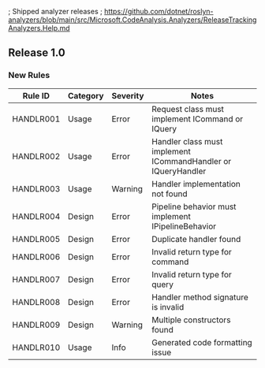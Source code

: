 ; Shipped analyzer releases
; https://github.com/dotnet/roslyn-analyzers/blob/main/src/Microsoft.CodeAnalysis.Analyzers/ReleaseTrackingAnalyzers.Help.md

## Release 1.0

### New Rules

Rule ID | Category | Severity | Notes
--------|----------|----------|-------
HANDLR001 | Usage | Error | Request class must implement ICommand or IQuery
HANDLR002 | Usage | Error | Handler class must implement ICommandHandler or IQueryHandler  
HANDLR003 | Usage | Warning | Handler implementation not found
HANDLR004 | Design | Error | Pipeline behavior must implement IPipelineBehavior
HANDLR005 | Design | Error | Duplicate handler found
HANDLR006 | Design | Error | Invalid return type for command
HANDLR007 | Design | Error | Invalid return type for query
HANDLR008 | Design | Error | Handler method signature is invalid
HANDLR009 | Design | Warning | Multiple constructors found
HANDLR010 | Usage | Info | Generated code formatting issue